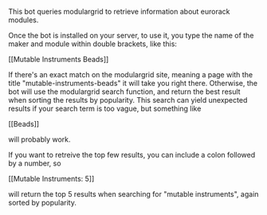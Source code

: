 This bot queries modulargrid to retrieve information about eurorack modules. 

Once the bot is installed on your server, to use it, you type the name of the maker and module within double brackets, like this: 

[[Mutable Instruments Beads]]

If there's an exact match on the modulargrid site, meaning a page with the title "mutable-instruments-beads" it will take you right there. Otherwise, the bot will use the modulargrid search function, and return the best result when sorting the results by popularity. This search can yield unexpected results if your search term is too vague, but something like 

[[Beads]]

will probably work. 

If you want to retreive the top few results, you can include a colon followed by a number, so

[[Mutable Instruments: 5]]

will return the top 5 results when searching for "mutable instruments", again sorted by popularity. 